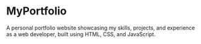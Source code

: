 # MyPortfolio
A personal portfolio website showcasing my skills, projects, and experience as a web developer, built using HTML, CSS, and JavaScript.

